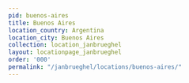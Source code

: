 ```yaml
---
pid: buenos-aires
title: Buenos Aires
location_country: Argentina
location_city: Buenos Aires
collection: location_janbrueghel
layout: locationpage_janbrueghel
order: '000'
permalink: "/janbrueghel/locations/buenos-aires/"
---
```

